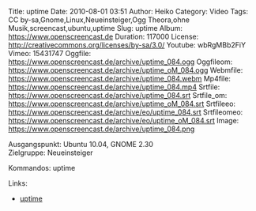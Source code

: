 Title: uptime
Date: 2010-08-01 03:51
Author: Heiko
Category: Video
Tags: CC by-sa,Gnome,Linux,Neueinsteiger,Ogg Theora,ohne Musik,screencast,ubuntu,uptime
Slug: uptime
Album: https://www.openscreencast.de
Duration: 117000
License: http://creativecommons.org/licenses/by-sa/3.0/
Youtube: wbRgMBb2FiY
Vimeo: 15431747
Oggfile: https://www.openscreencast.de/archive/uptime_084.ogg
Oggfileom: https://www.openscreencast.de/archive/uptime_oM_084.ogg
Webmfile: https://www.openscreencast.de/archive/uptime_084.webm
Mp4file: https://www.openscreencast.de/archive/uptime_084.mp4
Srtfile: https://www.openscreencast.de/archive/uptime_084.srt
Srtfile_om: https://www.openscreencast.de/archive/uptime_oM_084.srt
Srtfileeo: https://www.openscreencast.de/archive/eo/uptime_084.srt
Srtfileomeo: https://www.openscreencast.de/archive/eo/uptime_oM_084.srt
Image: https://www.openscreencast.de/archive/uptime_084.png

Ausgangspunkt: Ubuntu 10.04, GNOME 2.30  
Zielgruppe: Neueinsteiger  

Kommandos: uptime

Links:

  * [uptime](http://de.wikipedia.org/wiki/Uptime)

